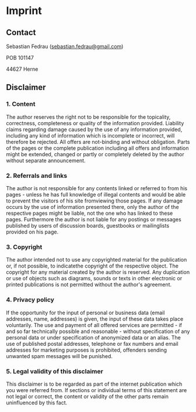 # Imprint

## Contact

Sebastian Fedrau ([sebastian.fedrau@gmail.com](mailto:sebastian.fedrau@gmail.com))

POB 101147

44627 Herne

## Disclaimer 

### 1. Content 
The author reserves the right not to be responsible for the topicality, correctness, completeness or quality of the information provided. Liability claims regarding damage caused by the use of any information provided, including any kind of information which is incomplete or incorrect, will therefore be rejected. 
All offers are not-binding and without obligation. Parts of the pages or the complete publication including all offers and information might be extended, changed or partly or completely deleted by the author without separate announcement. 

### 2. Referrals and links 
The author is not responsible for any contents linked or referred to from his pages - unless he has full knowledge of illegal contents and would be able to prevent the visitors of his site fromviewing those pages. If any damage occurs by the use of information presented there, only the author of the respective pages might be liable, not the one who has linked to these pages. Furthermore the author is not liable for any postings or messages published by users of discussion boards, guestbooks or mailinglists provided on his page. 

### 3. Copyright 
The author intended not to use any copyrighted material for the publication or, if not possible, to indicatethe copyright of the respective object. 
The copyright for any material created by the author is reserved. Any duplication or use of objects such as diagrams, sounds or texts in other electronic or printed publications is not permitted without the author's agreement. 

### 4. Privacy policy 
If the opportunity for the input of personal or business data (email addresses, name, addresses) is given, the input of these data takes place voluntarily. The use and payment of all offered services are permitted - if and so far technically possible and reasonable - without specification of any personal data or under specification of anonymized data or an alias. The use of published postal addresses, telephone or fax numbers and email addresses for marketing purposes is prohibited, offenders sending unwanted spam messages will be punished. 

### 5. Legal validity of this disclaimer 
This disclaimer is to be regarded as part of the internet publication which you were referred from. If sections or individual terms of this statement are not legal or correct, the content or validity of the other parts remain uninfluenced by this fact. 
